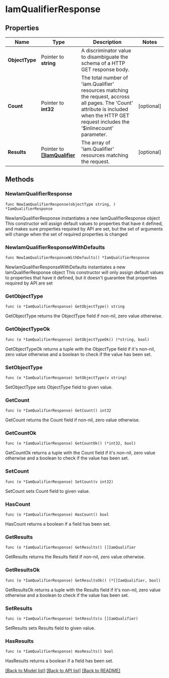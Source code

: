# IamQualifierResponse

## Properties

Name | Type | Description | Notes
------------ | ------------- | ------------- | -------------
**ObjectType** | Pointer to **string** | A discriminator value to disambiguate the schema of a HTTP GET response body. | 
**Count** | Pointer to **int32** | The total number of &#39;iam.Qualifier&#39; resources matching the request, accross all pages. The &#39;Count&#39; attribute is included when the HTTP GET request includes the &#39;$inlinecount&#39; parameter. | [optional] 
**Results** | Pointer to [**[]IamQualifier**](iam.Qualifier.md) | The array of &#39;iam.Qualifier&#39; resources matching the request. | [optional] 

## Methods

### NewIamQualifierResponse

`func NewIamQualifierResponse(objectType string, ) *IamQualifierResponse`

NewIamQualifierResponse instantiates a new IamQualifierResponse object
This constructor will assign default values to properties that have it defined,
and makes sure properties required by API are set, but the set of arguments
will change when the set of required properties is changed

### NewIamQualifierResponseWithDefaults

`func NewIamQualifierResponseWithDefaults() *IamQualifierResponse`

NewIamQualifierResponseWithDefaults instantiates a new IamQualifierResponse object
This constructor will only assign default values to properties that have it defined,
but it doesn't guarantee that properties required by API are set

### GetObjectType

`func (o *IamQualifierResponse) GetObjectType() string`

GetObjectType returns the ObjectType field if non-nil, zero value otherwise.

### GetObjectTypeOk

`func (o *IamQualifierResponse) GetObjectTypeOk() (*string, bool)`

GetObjectTypeOk returns a tuple with the ObjectType field if it's non-nil, zero value otherwise
and a boolean to check if the value has been set.

### SetObjectType

`func (o *IamQualifierResponse) SetObjectType(v string)`

SetObjectType sets ObjectType field to given value.


### GetCount

`func (o *IamQualifierResponse) GetCount() int32`

GetCount returns the Count field if non-nil, zero value otherwise.

### GetCountOk

`func (o *IamQualifierResponse) GetCountOk() (*int32, bool)`

GetCountOk returns a tuple with the Count field if it's non-nil, zero value otherwise
and a boolean to check if the value has been set.

### SetCount

`func (o *IamQualifierResponse) SetCount(v int32)`

SetCount sets Count field to given value.

### HasCount

`func (o *IamQualifierResponse) HasCount() bool`

HasCount returns a boolean if a field has been set.

### GetResults

`func (o *IamQualifierResponse) GetResults() []IamQualifier`

GetResults returns the Results field if non-nil, zero value otherwise.

### GetResultsOk

`func (o *IamQualifierResponse) GetResultsOk() (*[]IamQualifier, bool)`

GetResultsOk returns a tuple with the Results field if it's non-nil, zero value otherwise
and a boolean to check if the value has been set.

### SetResults

`func (o *IamQualifierResponse) SetResults(v []IamQualifier)`

SetResults sets Results field to given value.

### HasResults

`func (o *IamQualifierResponse) HasResults() bool`

HasResults returns a boolean if a field has been set.


[[Back to Model list]](../README.md#documentation-for-models) [[Back to API list]](../README.md#documentation-for-api-endpoints) [[Back to README]](../README.md)


